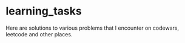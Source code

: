 # learning_tasks

Here are solutions to various problems that I encounter on codewars, leetcode and other places.
